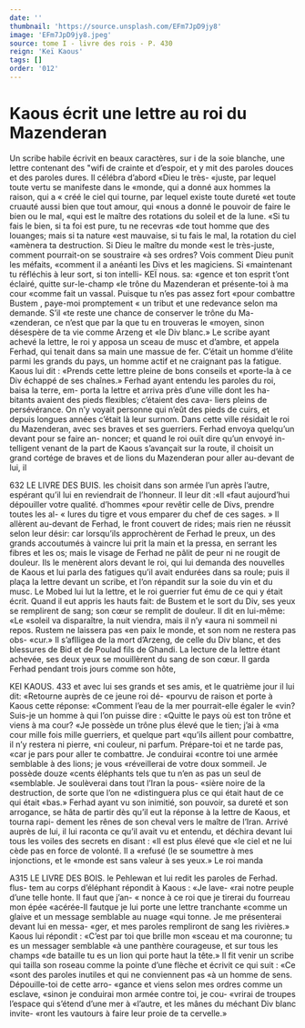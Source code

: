 ```yaml
---
date: ''
thumbnail: 'https://source.unsplash.com/EFm7JpD9jy8'
image: 'EFm7JpD9jy8.jpeg'
source: tome I - livre des rois - P. 430
reign: 'Keï Kaous'
tags: []
order: '012'
---
```


# Kaous écrit une lettre au roi du Mazenderan

Un scribe habile écrivit en beaux caractères, sur
i de la soie blanche, une lettre contenant des "wifi de
crainte et d’espoir, et y mit des paroles douces et des paroles dures. Il célébra d’abord «Dieu le très-
«juste, par lequel toute vertu se manifeste dans le «monde, qui a donné aux hommes la raison, qui a
« créé le ciel qui tourne, par lequel existe toute dureté
«et toute cruauté aussi bien que tout amour, qui «nous a donné le pouvoir de faire le bien ou le mal, «qui est le maître des rotations du soleil et de la lune. «Si tu fais le bien, si ta foi est pure, tu ne recevras «de tout homme que des louanges; mais si ta nature «est mauvaise, si tu fais le mal, la rotation du ciel «amènera ta destruction. Si Dieu le maître du monde «est le très-juste, comment pourrait-on se soustraire «à ses ordres? Vois comment Dieu punit les méfaits, «comment il a anéanti les Divs et les magiciens. Si «maintenant tu réfléchis à leur sort, si ton intelli-
KEÏ nous. sa: «gence et ton esprit t’ont éclairé, quitte sur-le-champ
«le trône du Mazenderan et présente-toi à ma cour
«comme fait un vassal. Puisque tu n’es pas assez fort
«pour combattre Bustem , paye-moi promptement « un tribut et une redevance selon ma demande. S’il
«te reste une chance de conserver le trône du Ma- «zenderan, ce n’est que par la que tu en trouveras le «moyen, sinon désespère de ta vie comme Arzeng et
«le Div blanc.»
Le scribe ayant achevé la lettre, le roi y apposa
un sceau de musc et d’ambre, et appela Ferhad,
qui tenait dans sa main une massue de fer. C’était
un homme d’élite parmi les grands du pays, un
homme actif et ne craignant pas la fatigue. Kaous lui
dit : «Prends cette lettre pleine de bons conseils et «porte-la à ce Div échappé de ses chaînes.» Ferhad
ayant entendu les paroles du roi, baisa la terre, em- porta la lettre et arriva près d’une ville dont les ha- bitants avaient des pieds flexibles; c’étaient des cava-
liers pleins de persévérance. On n’y voyait personne
qui n’eût des pieds de cuirs, et depuis longues années c’était là leur surnom. Dans cette ville résidait le roi
du Mazenderan, avec ses braves et ses guerriers. Ferhad envoya quelqu’un devant pour se faire an- noncer; et quand le roi ouït dire qu’un envoyé in- telligent venant de la part de Kaous s’avançait sur
la route, il choisit un grand cortége de braves et de lions du Mazenderan pour aller au-devant de lui, il

632 LE LIVRE DES BUIS.
les choisit dans son armée l’un après l’autre, espérant
qu’il lui en reviendrait de l’honneur. Il leur dit :«Il «faut aujourd’hui dépouiller votre qualité. d’hommes
«pour revêtir celle de Divs, prendre toutes les al- « Iures du tigre et vous emparer du chef de ces sages. »
Il allèrent au-devant de Ferhad, le front couvert de rides; mais rien ne réussit selon leur désir: car lorsqu’ils approchèrent de Ferhad le preux, un des grands accoutumés à vaincre lui prit la main et la pressa, en serrant les fibres et les os; mais le visage de Ferhad ne pâlit de peur ni ne rougit de douleur. Ils le menèrent alors devant le roi, qui lui demanda des nouvelles de Kaous et lui parla des fatigues qu’il avait endurées dans sa roule; puis il plaça la lettre devant un scribe, et l’on répandit sur la soie du vin
et du musc. Le Mobed lui lut la lettre, et le roi guerrier fut ému de ce qui y était écrit.
Quand il eut appris les hauts fait: de Bustem et le sort du Div, ses yeux se remplirent de sang; son cœur se remplit de douleur. Il dit en lui-même: «Le «soleil va disparaître, la nuit viendra, mais il n’y
«aura ni sommeil ni repos. Rustem ne laissera pas «en paix le monde, et son nom ne restera pas obs- «cur.» Il s’afIIigea de la mort d’Arzeng, de celle du
Div blanc, et des blessures de Bid et de Poulad fils de Ghandi. La lecture de la lettre étant achevée, ses deux yeux se mouillèrent du sang de son cœur. Il garda Ferhad pendant trois jours comme son hôte,

KEI KAOUS. 433 et avec lui ses grands et ses amis, et le quatrième
jour il lui dit: «Retourne auprès de ce jeune roi dé- «pourvu de raison et porte à Kaous cette réponse: «Comment l’eau de la mer pourrait-elle égaler le «vin? Suis-je un homme à qui l’on puisse dire : «Quitte le pays où est ton trône et viens à ma cour? «Je possède un trône plus élevé que le tien; j’ai à
«ma cour mille fois mille guerriers, et quelque part «qu’ils aillent pour combattre, il n’y restera ni pierre,
«ni couleur, ni parfum. Prépare-toi et ne tarde pas, «car je pars pour aller te combattre. Je conduirai «contre toi une armée semblable à des lions; je vous «réveillerai de votre doux sommeil. Je possède douze «cents éléphants tels que tu n’en as pas un seul de «semblable. Je soulèverai dans tout l’Iran la pous- «sière noire de la destruction, de sorte que l’on ne «distinguera plus ce qui était haut de ce qui était «bas.»
Ferhad ayant vu son inimitié, son pouvoir, sa dureté et son arrogance, se hâta de partir dès qu’il
eut la réponse à la lettre de Kaous, et tourna rapi- dement les rênes de son cheval vers le maître de l’Iran. Arrivé auprès de lui, il lui raconta ce qu’il
avait vu et entendu, et déchira devant lui tous les voiles des secrets en disant : «Il est plus élevé que
«le ciel et ne lui cède pas en force de volonté. Il a «refusé (le se soumettre à mes injonctions, et le «monde est sans valeur à ses yeux.» Le roi manda

A315 LE LIVRE DES BOIS.
le Pehlewan et lui redit les paroles de Ferhad. flus- tem au corps d’éléphant répondit à Kaous : «Je lave-
«rai notre peuple d’une telle honte. Il faut que j’an-
« nonce à ce roi que je tirerai du fourreau mon épée «acérée-Il fautque je lui porte une lettre tranchante «comme un glaive et un message semblable au nuage «qui tonne. Je me présenterai devant lui en messa- «ger, et mes paroles rempliront de sang les rivières.» Kaous lui répondit : «C’est par toi que brille mon «sceau et ma couronne; tu es un messager semblable «à une panthère courageuse, et sur tous les champs «de bataille tu es un lion qui porte haut la tête.»
Il fit venir un scribe qui tailla son roseau comme
la pointe d’une flèche et écrivit ce qui suit : «Ce
«sont des paroles inutiles et qui ne conviennent pas
«à un homme de sens. Dépouille-toi de cette arro-
«gance et viens selon mes ordres comme un esclave,
«sinon je conduirai mon armée contre toi, je cou- «vrirai de troupes l’espace qui s’étend d’une mer à
«l’autre, et les mânes du méchant Div blanc invite- «ront les vautours à faire leur proie de ta cervelle.»
